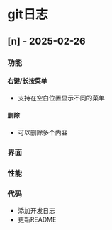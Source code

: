 # git日志

## [n] - 2025-02-26

### 功能
#### 右键/长按菜单
- 支持在空白位置显示不同的菜单
#### 删除
- 可以删除多个内容

### 界面

### 性能

### 代码
- 添加开发日志
- 更新README